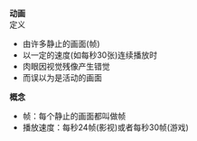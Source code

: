 **动画**  
定义  
* 由许多静止的画面(帧)  
* 以一定的速度(如每秒30张)连续播放时  
* 肉眼因视觉残像产生错觉  
* 而误以为是活动的画面  

**概念**  
* 帧：每个静止的画面都叫做帧  
* 播放速度：每秒24帧(影视)或者每秒30帧(游戏)
